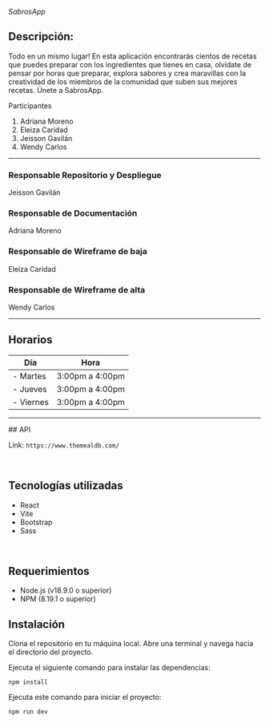 _SabrosApp_

## Descripción:

Todo en un mismo lugar! En esta aplicación encontrarás cientos de recetas que puedes preparar con los ingredientes que tienes en casa, olvídate de pensar por horas que preparar, explora sabores y crea maravillas con la creatividad de los miembros de la comunidad que suben sus mejores recetas. Únete a SabrosApp.

Participantes

1. Adriana Moreno
2. Eleiza Caridad
3. Jeisson Gavilán
4. Wendy Carlos

<hr/>

### Responsable Repositorio y Despliegue

Jeisson Gavilán

### Responsable de Documentación

Adriana Moreno

### Responsable de Wireframe de baja

Eleiza Caridad

### Responsable de Wireframe de alta

Wendy Carlos

<hr/>

## Horarios

| Día       | Hora            |
| --------- | --------------- |
| - Martes  | 3:00pm a 4:00pm |
| - Jueves  | 3:00pm a 4:00pm |
| - Viernes | 3:00pm a 4:00pm |

<hr/>
## API

Link: `https://www.themealdb.com/`

<br/>

## Tecnologías utilizadas

- React
- Vite
- Bootstrap
- Sass

<br/>

## Requerimientos

- Node.js (v18.9.0 o superior)
- NPM (8.19.1 o superior)

## Instalación

Clona el repositorio en tu máquina local.
Abre una terminal y navega hacia el directorio del proyecto.

Ejecuta el siguiente comando para instalar las dependencias:

    npm install

Ejecuta este comando para iniciar el proyecto:

    npm run dev

<br/>
